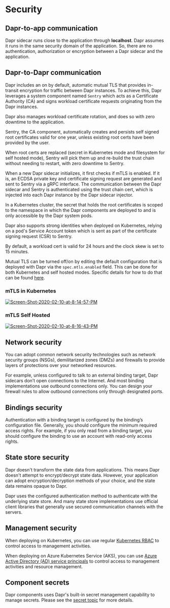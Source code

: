 # Security

## Dapr-to-app communication

Dapr sidecar runs close to the application through **localhost**. Dapr assumes it runs in the same security domain of the application. So, there are no authentication, authorization or encryption between a Dapr sidecar and the application.

## Dapr-to-Dapr communication

Dapr includes an on by default, automatic mutual TLS that provides in-transit encryption for traffic between Dapr instances.
To achieve this, Dapr leverages a system component named `Sentry` which acts as a Certificate Authority (CA) and signs workload certificate requests originating from the Dapr instances.

Dapr also manages workload certificate rotation, and does so with zero downtime to the application.

Sentry, the CA component, automatically creates and persists self signed root certificates valid for one year, unless existing root certs have been provided by the user.

When root certs are replaced (secret in Kubernetes mode and filesystem for self hosted mode), Sentry will pick them up and re-build the trust chain without needing to restart, with zero downtime to Sentry.

When a new Dapr sidecar initializes, it first checks if mTLS is enabled. If it is, an ECDSA private key and certificate signing request are generated and sent to Sentry via a gRPC interface. The communication between the Dapr sidecar and Sentry is authenticated using the trust chain cert, which is injected into each Dapr instance by the Dapr sidecar injector.

In a Kubernetes cluster, the secret that holds the root certificates is scoped to the namespace in which the Dapr components are deployed to and is only accessible by the Dapr system pods.

Dapr also supports strong identities when deployed on Kubernetes, relying on a pod's Service Account token which is sent as part of the certificate signing request (CSR) to Sentry.

By default, a workload cert is valid for 24 hours and the clock skew is set to 15 minutes.

Mutual TLS can be turned off/on by editing the default configuration that is deployed with Dapr via the `spec.mtls.enabled` field.
This can be done for both Kubernetes and self hosted modes.
Specific details for how to do that can be found [here](../../howto/configure-mtls).

### mTLS in Kubernetes

<a href="https://ibb.co/Ythdhyn"><img src="https://i.ibb.co/nDj1jnd/Screen-Shot-2020-02-10-at-8-14-57-PM.png" alt="Screen-Shot-2020-02-10-at-8-14-57-PM" border="0"></a>

### mTLS Self Hosted

<a href="https://ibb.co/bmS8LXp"><img src="https://i.ibb.co/02gdZrP/Screen-Shot-2020-02-10-at-8-16-43-PM.png" alt="Screen-Shot-2020-02-10-at-8-16-43-PM" border="0"></a>

## Network security

You can adopt common network security technologies such as network security groups (NSGs), demilitarized zones (DMZs) and firewalls to provide layers of protections over your networked resources.

For example, unless configured to talk to an external binding target, Dapr sidecars don’t open connections to the Internet. And most binding implementations use outbound connections only. You can design your firewall rules to allow outbound connections only through designated ports.

## Bindings security

Authentication with a binding target is configured by the binding’s configuration file. Generally, you should configure the minimum required access rights. For example, if you only read from a binding target, you should configure the binding to use an account with read-only access rights.

## State store security

Dapr doesn't transform the state data from applications. This means Dapr doesn't attempt to encrypt/decrypt state data. However, your application can adopt encryption/decryption methods of your choice, and the state data remains opaque to Dapr.

Dapr uses the configured authentication method to authenticate with the underlying state store. And many state store implementations use official client libraries that generally use secured communication channels with the servers.

## Management security

When deploying on Kubernetes, you can use regular [Kubernetes RBAC]( https://kubernetes.io/docs/reference/access-authn-authz/rbac/) to control access to management activities.

When deploying on Azure Kubernetes Service (AKS), you can use [Azure Active Directory (AD) service principals]( https://docs.microsoft.com/en-us/azure/active-directory/develop/app-objects-and-service-principals) to control access to management activities and resource management.

## Component secrets

Dapr components uses Dapr's built-in secret management capability to manage secrets. Please see the [secret topic](../components/secrets.md) for more details.
